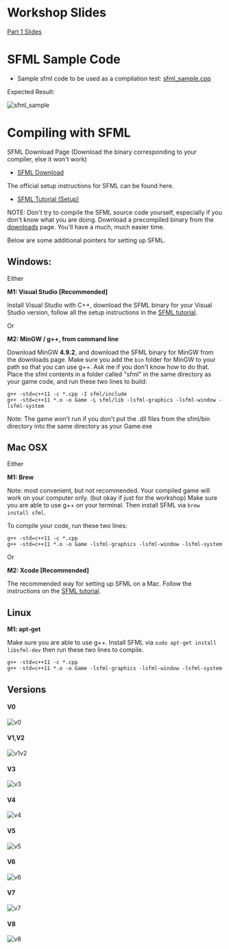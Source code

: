 # Workshop Slides

[Part 1 Slides](./slides.pdf)

# SFML Sample Code

* Sample sfml code to be used as a compilation test: [sfml_sample.cpp](https://raw.githubusercontent.com/Ohohcakester/gdg-sfml-workshop/master/compilation_tests/sample_game.cpp?token=AE989UeWcuWW9S6mQSNjnEadbe22VENZks5XUCg6wA%3D%3D)

Expected Result:

![sfml_sample](../images/images/sfml_sample.gif)

# Compiling with SFML

SFML Download Page (Download the binary corresponding to your compiler, else it won't work)

* [SFML Download](http://www.sfml-dev.org/download/sfml/2.3.2/)

The official setup instructions for SFML can be found here.

* [SFML Tutorial (Setup)](http://www.sfml-dev.org/tutorials/2.3/)

NOTE: Don't try to compile the SFML source code yourself, especially if you don't know what you are doing. Download a precompiled binary from the [downloads](http://www.sfml-dev.org/download/sfml/2.3.2/) page. You'll have a much, much easier time.


Below are some additional pointers for setting up SFML.

## Windows:
Either

**M1: Visual Studio [Recommended]**

Install Visual Studio with C++, download the SFML binary for your Visual Studio version, follow all the setup instructions in the [SFML tutorial](http://www.sfml-dev.org/tutorials/2.3/start-vc.php).

Or

**M2: MinGW / g++, from command line**

Download MinGW **4.9.2**, and download the SFML binary for MinGW from the downloads page. Make sure you add the `bin` folder for MinGW to your path so that you can use g++. Ask me if you don't know how to do that.
Place the sfml contents in a folder called "sfml" in the same directory as your game code, and run these two lines to build:

```
g++ -std=c++11 -c *.cpp -I sfml/include
g++ -std=c++11 *.o -o Game -L sfml/lib -lsfml-graphics -lsfml-window -lsfml-system
```

Note: The game won't run if you don't put the .dll files from the sfml/bin directory into the same directory as your Game.exe


## Mac OSX

Either

**M1: Brew**

Note: most convenient, but not recommended. Your compiled game will work on your computer only. (but okay if just for the workshop)
Make sure you are able to use g++ on your terminal. Then install SFML via `brew install sfml`.

To compile your code, run these two lines:
```
g++ -std=c++11 -c *.cpp
g++ -std=c++11 *.o -o Game -lsfml-graphics -lsfml-window -lsfml-system
```

Or

**M2: Xcode [Recommended]**

The recommended way for setting up SFML on a Mac. Follow the instructions on the [SFML tutorial](http://www.sfml-dev.org/tutorials/2.3/start-osx.php).


## Linux

**M1: apt-get**

Make sure you are able to use g++. Install SFML via `sudo apt-get install libsfml-dev`
then run these two lines to compile.
```
g++ -std=c++11 -c *.cpp
g++ -std=c++11 *.o -o Game -lsfml-graphics -lsfml-window -lsfml-system
```

## Versions

#### V0

![v0](../images/images/v0.png)

#### V1,V2

![v1v2](../images/images/v1v2.png)

#### V3

![v3](../images/images/v3.png)

#### V4

![v4](../images/images/v4.gif)

#### V5

![v5](../images/images/v5.gif)

#### V6

![v6](../images/images/v6.gif)

#### V7

![v7](../images/images/v7.gif)

#### V8

![v8](../images/images/v8.gif)
